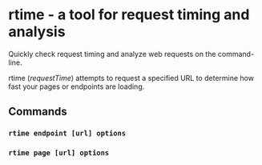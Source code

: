 # rtime - a tool for request timing and analysis
Quickly check request timing and analyze web requests on the command-line.

rtime (_requestTime_) attempts to request a specified URL to determine how fast
your pages or endpoints are loading.

## Commands
### `rtime endpoint [url] options`

### `rtime page [url] options`

